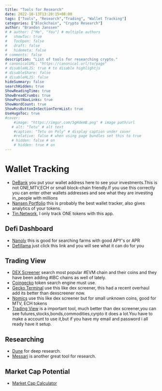 ```yaml
---
title: "Tools for Research"
date: 2022-10-13T13:20:15+08:00
tags: ["Tools", "Research","Trading", "Wallet Tracking"]
categories: ["Blockchain", "Crypto Research"]
author: "Brandon Janssen"
# # author: ["Me", "You"] # multiple authors
#   showToc: true
#   TocOpen: false
#   draft: false
#   hidemeta: false
# comments: false
description: "List of tools for researching crypto."
# canonicalURL: "https://canonical.url/to/page"
# disableHLJS: true # to disable highlightjs
# disableShare: false
# disableHLJS: false
hideSummary: false
searchHidden: true
ShowReadingTime: true
ShowBreadCrumbs: true
ShowPostNavLinks: true
ShowWordCount: true
ShowRssButtonInSectionTermList: true
UseHugoToc: true
#cover:
    #image: "https://imgur.com/5gHdemB.png" # image path/url
   # alt: "Tetu" # alt text
    #caption: "Tetu on Poly" # display caption under cover
    #relative: false # when using page bundles set this to true
   # hidden: false # on
    # hidden: true # on
---
```


# Wallet Tracking
- [DeBank](https://debank.com) you put your wallet address here to see your investments.This is not ONE,MTV,ECH or small block-chain friendly.If you use this correctly you can enter other wallets addresses and see what they are investing in,,people with millions
- [Nansen Portfolio](https://portfolio.nansen.ai/) this is probably the best wallet tracker, also gives analytics of your tokens.
- [Tin.Network](https://tin.network/en/dashboard), I only track <tag>ONE</tag> tokens with this app.  
## Defi Dashboard
-  [Nanoly](https://nanoly.com/) this is good for searching farms with good APY's or APR
- [Defillama](https://defillama.com/) just click this link and you will see what it can do for you 
## Trading View
- [DEX Screener](https://dexscreener.com/) search most popular #EVM chain and their coins  and they have been adding #IBC chains as well of lately.
- [Coingecko](https://www.coingecko.com/) token search engine must use.
- [Gecko Terminal](https://geckoterminal.com/) use this like dex screener, this had a recent overhaul add its better than dexscreener now.
- [Nomics](https://nomics.com) use this like dex screener but for small unknown coins, good for MTV, ECH tokens
- [Trading View](https://www.tradingview.com) is a important tool, much better than dex screener,you can see futures,stocks,bonds,commodities,cyrpto it does a lot.You have to make a account to use it,but if you have my email and password i all ready have it setup.
## Researching 
- [Dune](https://dune.com/browse/dashboards) for deep research.
- [Messari](https://messari.io) is another great tool for research.
## Market Cap Potential
- [Market Cap Calculator](https://www.marketcapof.com/findora/multivac)